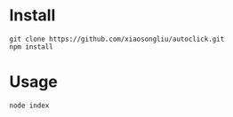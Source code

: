 # Install

```
git clone https://github.com/xiaosongliu/autoclick.git
npm install
```

# Usage
```
node index
```